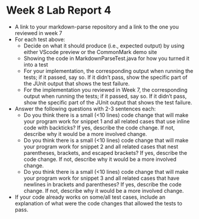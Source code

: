 # Week 8 Lab Report 4

* A link to your markdown-parse repository and a link to the one you reviewed in week 7
* For each test above:
    * Decide on what it should produce (i.e., expected output) by using either VScode preview or the CommonMark demo site
    * Showing the code in MarkdownParseTest.java for how you turned it into a test
    * For your implementation, the corresponding output when running the tests; if it passed, say so. If it didn’t pass, show the specific part of the JUnit output that shows the test failure.
    * For the implementation you reviewed in Week 7, the corresponding output when running the tests; if it passed, say so. If it didn’t pass, show the specific part of the JUnit output that shows the test failure.
* Answer the following questions with 2-3 sentences each:
    * Do you think there is a small (<10 lines) code change that will make your program work for snippet 1 and all related cases that use inline code with backticks? If yes, describe the code change. If not, describe why it would be a more involved change.
    * Do you think there is a small (<10 lines) code change that will make your program work for snippet 2 and all related cases that nest parentheses, brackets, and escaped brackets? If yes, describe the code change. If not, describe why it would be a more involved change.
    * Do you think there is a small (<10 lines) code change that will make your program work for snippet 3 and all related cases that have newlines in brackets and parentheses? If yes, describe the code change. If not, describe why it would be a more involved change.
* If your code already works on some/all test cases, include an explanation of what were the code changes that allowed the tests to pass.


